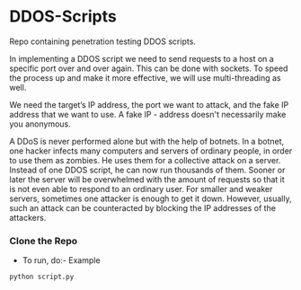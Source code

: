 # DDOS-Scripts
Repo containing penetration testing DDOS scripts.

In implementing a DDOS script we need to send requests to a host on a specific port over and over again. This can be done with sockets. To speed the process up and make it more effective, we will use multi-threading as well.

We need the target’s IP address, the port we want to attack, and the fake IP address that we want to use. A fake IP - address doesn't necessarily make you anonymous.

A DDoS is never performed alone but with the help of botnets. In a botnet, one hacker infects many computers and servers of ordinary people, in order to use them as zombies. He uses them for a collective attack on a server. Instead of one DDOS script, he can now run thousands of them. Sooner or later the server will be overwhelmed with the amount of requests so that it is not even able to respond to an ordinary user. For smaller and weaker servers, sometimes one attacker is enough to get it down. However, usually, such an attack can be counteracted by blocking the IP addresses of the attackers.
### Clone the Repo
- To run, do:- Example
```
python script.py
```
